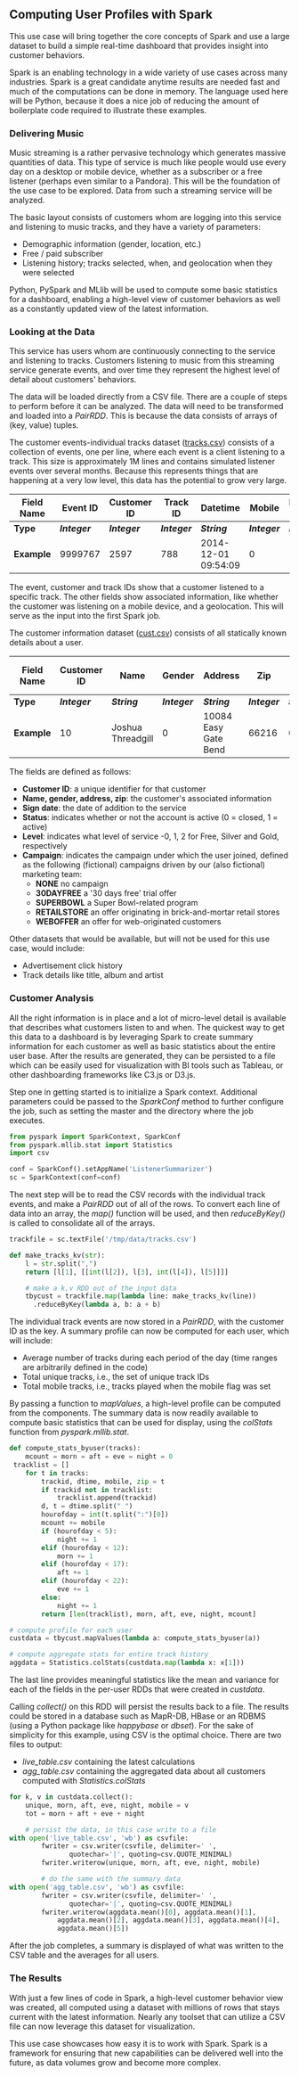 ## Computing User Profiles with Spark
This use case will bring together the core concepts of Spark and use a large dataset to build a simple real-time dashboard that provides insight into customer behaviors.

Spark is an enabling technology in a wide variety of use cases across many industries. Spark is a great candidate anytime results are needed fast and much of the computations can be done in memory. The language used here will be Python, because it does a nice job of reducing the amount of boilerplate code required to illustrate these examples.

### Delivering Music
Music streaming is a rather pervasive technology which generates massive quantities of data. This type of service is much like people would use every day on a desktop or mobile device, whether as a subscriber or a free listener (perhaps even similar to a Pandora). This will be the foundation of the use case to be explored. Data from such a streaming service will be analyzed.

The basic layout consists of customers whom are logging into this service and listening to music tracks, and they have a variety of parameters:
- Demographic information (gender, location, etc.)
- Free / paid subscriber
- Listening history; tracks selected, when, and geolocation when they were selected

Python, PySpark and MLlib will be used to compute some basic statistics for a dashboard, enabling a high-level view of customer behaviors as well as a constantly updated view of the latest information.

### Looking at the Data
This service has users whom are continuously connecting to the service and listening to tracks. Customers listening to music from this streaming service generate events, and over time they represent the highest level of detail about customers' behaviors.

The data will be loaded directly from a CSV file. There are a couple of steps to perform before it can be analyzed. The data will need to be transformed and loaded into a _PairRDD_. This is because the data consists of arrays of (key, value) tuples.

The customer events-individual tracks dataset ([tracks.csv](data/tracks.csv)) consists of a collection of events, one per line, where each event is a client listening to a track. This size is approximately 1M lines and contains simulated listener events over several months. Because this represents things that are happening at a very low level, this data has the potential to grow very large.

Field Name  | Event ID      | Customer ID   | Track ID      | Datetime            | Mobile        | Listening Zip
----------- | ------------- | ------------- | ------------- | ------------------- | ------------- | -------------
**Type**    | **_Integer_** | **_Integer_** | **_Integer_** | **_String_**        | **_Integer_** | **_Integer_**
**Example** | 9999767       | 2597          | 788           | 2014-12-01 09:54:09 | 0             | 11003

The event, customer and track IDs show that a customer listened to a specific track. The other fields show associated information, like whether the customer was listening on a mobile device, and a geolocation. This will serve as the input into the first Spark job.

The customer information dataset ([cust.csv](data/cust.csv)) consists of all statically known details about a user.

Field Name  | Customer ID   | Name              | Gender        | Address              | Zip           | Sign Date    | Status        | Level         | Campaign      | Linked with apps?
----------- | ------------- | ----------------- | ------------- | -------------------- | ------------- | ------------ | ------------- | ------------- | ------------- | -----------------
**Type**    | **_Integer_** | **_String_**      | **_Integer_** | **_String_**         | **_Integer_** | **_String_** | **_Integer_** | **_Integer_** | **_Integer_** | **_Integer_**
**Example** | 10            | Joshua Threadgill | 0             | 10084 Easy Gate Bend | 66216         | 01/13/2013   | 0             | 1             | 1             | 1

The fields are defined as follows:
- **Customer ID**: a unique identifier for that customer
- **Name, gender, address, zip**: the customer's associated information
- **Sign date**: the date of addition to the service
- **Status**: indicates whether or not the account is active (0 = closed, 1 = active)
- **Level**: indicates what level of service -0, 1, 2 for Free, Silver and Gold, respectively
- **Campaign**: indicates the campaign under which the user joined, defined as the following (fictional) campaigns driven by our (also fictional) marketing team:
  - **NONE** no campaign
  - **30DAYFREE** a '30 days free' trial offer
  - **SUPERBOWL** a Super Bowl-related program
  - **RETAILSTORE** an offer originating in brick-and-mortar retail stores
  - **WEBOFFER** an offer for web-originated customers

Other datasets that would be available, but will not be used for this use case, would include:
- Advertisement click history
- Track details like title, album and artist

### Customer Analysis
All the right information is in place and a lot of micro-level detail is available that describes what customers listen to and when. The quickest way to get this data to a dashboard is by leveraging Spark to create summary information for each customer as well as basic statistics about the entire user base. After the results are generated, they can be persisted to a file which can be easily used for visualization with BI tools such as Tableau, or other dashboarding frameworks like C3.js or D3.js.

Step one in getting started is to initialize a Spark context. Additional parameters could be passed to the _SparkConf_ method to further configure the job, such as setting the master and the directory where the job executes.

```python
from pyspark import SparkContext, SparkConf
from pyspark.mllib.stat import Statistics
import csv

conf = SparkConf().setAppName('ListenerSummarizer')
sc = SparkContext(conf=conf)
```

The next step will be to read the CSV records with the individual track events, and make a _PairRDD_ out of all of the rows. To convert each line of data into an array, the _map()_ function will be used, and then _reduceByKey()_ is called to consolidate all of the arrays.

```python
trackfile = sc.textFile('/tmp/data/tracks.csv')

def make_tracks_kv(str):
    l = str.split(",")
    return [l[1], [[int(l[2]), l[3], int(l[4]), l[5]]]]

    # make a k,v RDD out of the input data
    tbycust = trackfile.map(lambda line: make_tracks_kv(line))
      .reduceByKey(lambda a, b: a + b)
```

The individual track events are now stored in a _PairRDD_, with the customer ID as the key. A summary profile can now be computed for each user, which will include:
- Average number of tracks during each period of the day (time ranges are arbitrarily defined in the code)
- Total unique tracks, i.e., the set of unique track IDs
- Total mobile tracks, i.e., tracks played when the mobile flag was set

By passing a function to _mapValues_, a high-level profile can be computed from the components. The summary data is now readily available to compute basic statistics that can be used for display, using the _colStats_ function from _pyspark.mllib.stat_.

```python
def compute_stats_byuser(tracks):
    mcount = morn = aft = eve = night = 0
 tracklist = []
    for t in tracks:
        trackid, dtime, mobile, zip = t
        if trackid not in tracklist:
            tracklist.append(trackid)
        d, t = dtime.split(" ")
        hourofday = int(t.split(":")[0])
        mcount += mobile
        if (hourofday < 5):
            night += 1
        elif (hourofday < 12):
            morn += 1
        elif (hourofday < 17):
            aft += 1
        elif (hourofday < 22):
            eve += 1
        else:
            night += 1
        return [len(tracklist), morn, aft, eve, night, mcount]

# compute profile for each user
custdata = tbycust.mapValues(lambda a: compute_stats_byuser(a))

# compute aggregate stats for entire track history
aggdata = Statistics.colStats(custdata.map(lambda x: x[1]))
```

The last line provides meaningful statistics like the mean and variance for each of the fields in the per-user RDDs that were created in _custdata_.

Calling _collect()_ on this RDD will persist the results back to a file. The results could be stored in a database such as MapR-DB, HBase or an RDBMS (using a Python package like _happybase_ or _dbset_). For the sake of simplicity for this example, using CSV is the optimal choice. There are two files to output:
- _live_table.csv_ containing the latest calculations
- _agg_table.csv_ containing the aggregated data about all customers computed with _Statistics.colStats_

```python
for k, v in custdata.collect():
    unique, morn, aft, eve, night, mobile = v
    tot = morn + aft + eve + night

    # persist the data, in this case write to a file
with open('live_table.csv', 'wb') as csvfile:
        fwriter = csv.writer(csvfile, delimiter=' ',
               quotechar='|', quoting=csv.QUOTE_MINIMAL)
        fwriter.writerow(unique, morn, aft, eve, night, mobile)

        # do the same with the summary data
with open('agg_table.csv', 'wb') as csvfile:
        fwriter = csv.writer(csvfile, delimiter=' ',
               quotechar='|', quoting=csv.QUOTE_MINIMAL)
        fwriter.writerow(aggdata.mean()[0], aggdata.mean()[1],
            aggdata.mean()[2], aggdata.mean()[3], aggdata.mean()[4],
            aggdata.mean()[5])
```

After the job completes, a summary is displayed of what was written to the CSV table and the averages for all users.

### The Results
With just a few lines of code in Spark, a high-level customer behavior view was created, all computed using a dataset with millions of rows that stays current with the latest information. Nearly any toolset that can utilize a CSV file can now leverage this dataset for visualization.

This use case showcases how easy it is to work with Spark. Spark is a framework for ensuring that new capabilities can be delivered well into the future, as data volumes grow and become more complex.
